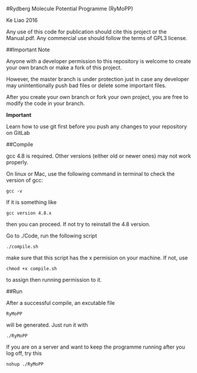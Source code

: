 #Rydberg Molecule Potential Programme (RyMoPP)


Ke Liao 2016


Any use of this code for publication should
cite this project or the Manual.pdf.
Any commercial use should follow the
terms of GPL3 license.

##Important Note


Anyone with a developer permission to this 
repository is welcome to create your own 
branch or make a fork of this project. 


However, the master branch is under protection
just in case any developer may unintentionally
push bad files or delete
some important files. 


After you create your own branch or fork 
your own project, you are free to modify
the code in your branch. 


**Important**


Learn how to use git first before you
push any changes to your repository on GitLab


##Compile


gcc 4.8 is required. Other versions (either
old or newer ones) may not work properly.


On linux or Mac, use the following command
 in terminal to check the version of gcc:


   `gcc -v`


If it is something like 


  `gcc version 4.8.x`


then you can proceed. If not try to reinstall
the 4.8 version.


Go to ./Code, run the following script


  `./compile.sh`


make sure that this script has the x permision
on your machine. If not, use


  `chmod +x compile.sh`


to assign then running permission to it.


##Run


After a successful compile, an excutable file


  `RyMoPP`


will be generated. Just run it with


  `./RyMoPP`


If you are on a server and want to keep the
programme running after you log off, try this


  `nohup ./RyMoPP`

